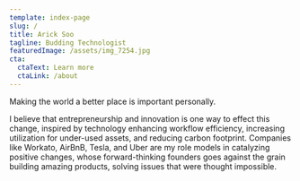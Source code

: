 ```yaml
---
template: index-page
slug: /
title: Arick Soo
tagline: Budding Technologist
featuredImage: /assets/img_7254.jpg
cta:
  ctaText: Learn more
  ctaLink: /about
---
```

Making the world a better place is important personally. 

I believe that entrepreneurship and innovation is one way to effect this change, inspired by technology enhancing workflow efficiency, increasing utilization for under-used assets, and reducing carbon footprint. Companies like Workato, AirBnB, Tesla, and Uber are my role models in catalyzing positive changes, whose forward-thinking founders goes against the grain building amazing products, solving issues that were thought impossible.
